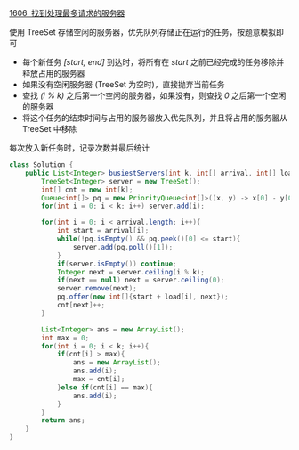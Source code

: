 <a href="https://leetcode-cn.com/problems/find-servers-that-handled-most-number-of-requests/solution/java-treeset-you-xian-dui-lie-mo-ni-by-f-h6ph//" target="_blank">1606. 找到处理最多请求的服务器</a>

使用 TreeSet 存储空闲的服务器，优先队列存储正在运行的任务，按题意模拟即可

- 每个新任务 *[start, end]* 到达时，将所有在 *start* 之前已经完成的任务移除并释放占用的服务器
- 如果没有空闲服务器 (TreeSet 为空时)，直接抛弃当前任务
- 查找 *(i % k)* 之后第一个空闲的服务器，如果没有，则查找 *0* 之后第一个空闲的服务器
- 将这个任务的结束时间与占用的服务器放入优先队列，并且将占用的服务器从 TreeSet 中移除


每次放入新任务时，记录次数并最后统计


```Java []
class Solution {
    public List<Integer> busiestServers(int k, int[] arrival, int[] load) {
        TreeSet<Integer> server = new TreeSet();
        int[] cnt = new int[k];
        Queue<int[]> pq = new PriorityQueue<int[]>((x, y) -> x[0] - y[0]);
        for(int i = 0; i < k; i++) server.add(i);

        for(int i = 0; i < arrival.length; i++){
            int start = arrival[i];
            while(!pq.isEmpty() && pq.peek()[0] <= start){
                server.add(pq.poll()[1]);
            }
            if(server.isEmpty()) continue;
            Integer next = server.ceiling(i % k);
            if(next == null) next = server.ceiling(0);
            server.remove(next);
            pq.offer(new int[]{start + load[i], next});
            cnt[next]++;
        }

        List<Integer> ans = new ArrayList();
        int max = 0;
        for(int i = 0; i < k; i++){
            if(cnt[i] > max){
                ans = new ArrayList();
                ans.add(i);
                max = cnt[i];
            }else if(cnt[i] == max){
                ans.add(i);
            }
        }
        return ans;
    }
}
```